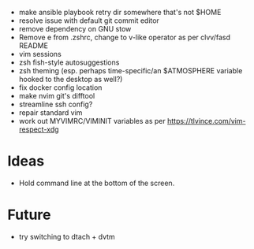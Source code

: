 * make ansible playbook retry dir somewhere that's not $HOME
* resolve issue with default git commit editor
* remove dependency on GNU stow
* Remove e from .zshrc, change to v-like operator as per clvv/fasd README
* vim sessions
* zsh fish-style autosuggestions
* zsh theming (esp. perhaps time-specific/an $ATMOSPHERE variable hooked to the desktop as well?)
* fix docker config location
* make nvim git's difftool
* streamline ssh config?
* repair standard vim
* work out MYVIMRC/VIMINIT variables as per https://tlvince.com/vim-respect-xdg

# Ideas
* Hold command line at the bottom of the screen.

# Future
* try switching to dtach + dvtm
